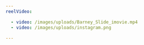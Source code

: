 ```yaml
---
reelVideo:

  - video: /images/uploads/Barney_Slide_imovie.mp4
  - video: /images/uploads/instagram.png

---
```

